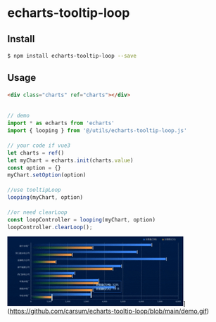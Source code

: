 # echarts-tooltip-loop

## Install

```bash
$ npm install echarts-tooltip-loop --save
```

## Usage

```html
<div class="charts" ref="charts"></div>
```

```js

// demo 
import * as echarts from 'echarts'
import { looping } from '@/utils/echarts-tooltip-loop.js'

// your code if vue3
let charts = ref()
let myChart = echarts.init(charts.value)
const option = {}
myChart.setOption(option)

//use tooltipLoop
looping(myChart, option)

//or need clearLoop
const loopController = looping(myChart, option)
loopController.clearLoop();

```

![image](./demo.gif)](https://github.com/carsum/echarts-tooltip-loop/blob/main/demo.gif)






